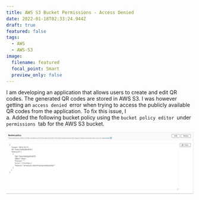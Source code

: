 ```yaml
---
title: AWS S3 Bucket Permissions - Access Denied
date: 2022-01-18T02:33:24.944Z
draft: true
featured: false
tags:
  - AWS
  - AWS-S3
image:
  filename: featured
  focal_point: Smart
  preview_only: false
---
```

I am developing an application that allows users to create and edit QR codes. The generated QR codes are stored in AWS S3. I was however getting an `access denied `error when trying to access the publicly available QR codes from the application.  To fix this issue, I \
a. Added the following bucket policy using the `bucket policy editor `under `permissions `tab for the AWS S3 bucket. 

![](2022-01-17-20_29_48-clipboard.jpg)
